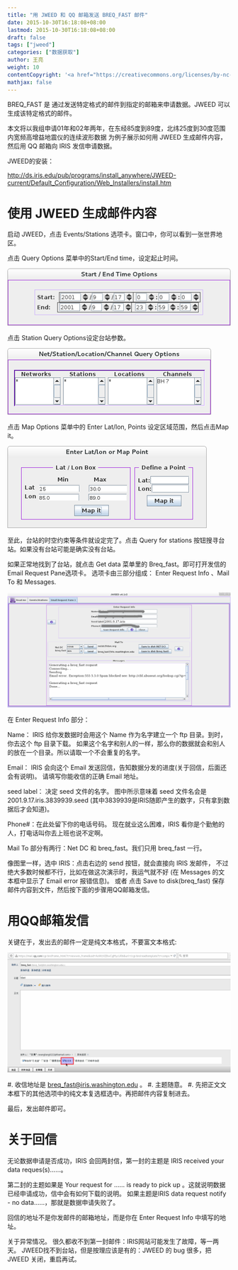 ```yaml
---
title: "用 JWEED 和 QQ 邮箱发送 BREQ_FAST 邮件"
date: 2015-10-30T16:18:08+08:00
lastmod: 2015-10-30T16:18:08+08:00
draft: false
tags: ["jweed"]
categories: ["数据获取"]
author: 王亮
weight: 10
contentCopyright: '<a href="https://creativecommons.org/licenses/by-nc-sa/4.0/deed.zh" rel="noopener" target="_blank">CC 4.0</a>'
mathjax: false
---
```


BREQ_FAST 是 通过发送特定格式的邮件到指定的邮箱来申请数据。JWEED 可以生成该特定格式的邮件。

本文将以我组申请01年和02年两年，在东经85度到89度，北纬25度到30度范围内宽频高增益地震仪的连续波形数据
为例子展示如何用 JWEED 生成邮件内容，然后用 QQ 邮箱向 IRIS 发信申请数据。

JWEED的安装：

<http://ds.iris.edu/pub/programs/install_anywhere/JWEED-current/Default_Configuration/Web_Installers/install.htm>

# 使用 JWEED 生成邮件内容

启动 JWEED，点击 Events/Stations 选项卡。窗口中，你可以看到一张世界地区。

点击 Query Options 菜单中的Start/End time，设定起止时间。

![pic](/media/2015102901.png)

点击 Station Query Options设定台站参数。

![pic](/media/2015102902.png)

点击 Map Options 菜单中的 Enter Lat/lon, Points
设定区域范围，然后点击Map it。

![pic](/media/2015102903.png)

至此，台站的时空约束等条件就设定完了。点击 Query for stations 按钮搜寻台站。如果没有台站可能是确实没有台站。

如果正常地找到了台站，就点击 Get data 菜单里的 Breq_fast。即可打开发信的 Email Request Pane选项卡。
选项卡由三部分组成： Enter Request Info 、Mail To 和 Messages.

![pic](/media/2015102904.png)

在 Enter Request Info 部分：

Name： IRIS 给你发数据时会用这个 Name 作为名字建立一个 ftp 目录。到时，你去这个 ftp 目录下载。
如果这个名字和别人的一样，那么你的数据就会和别人的放在一个目录。所以请取一个不会重复的名字。

Email： IRIS 会向这个 Email 发送回信，告知数据分发的进度(关于回信，后面还会有说明)。
请填写你能收信的正确 Email 地址。

seed label： 决定 seed 文件的名字。
图中所示意味着 seed 文件名会是 2001.9.17.iris.3839939.seed
(其中3839939是IRIS随即产生的数字，只有拿到数据后才会知道)。

Phone#：在此处留下你的电话号码。
现在就业这么困难，IRIS 看你是个勤勉的人，打电话叫你去上班也说不定啊。

Mail To 部分有两行：Net DC 和 breq_fast。我们只用 breq_fast 一行。

像图里一样，选中 IRIS：点击右边的 send 按钮，就会直接向 IRIS 发邮件，
不过绝大多数时候都不行，比如在做这次演示时，我运气就不好
(在 Messages 的文本框中显示了 Email error 报错信息)。
或者
点击 Save to disk(breq_fast) 保存邮件内容到文件，然后按下面的步骤用QQ邮箱发信。

# 用QQ邮箱发信

关键在于，发出去的邮件一定是纯文本格式，不要富文本格式:

![pic](/media/2015102905.png)

#. 收信地址是 breq_fast@iris.washington.edu 。
#. 主题随意。
#. 先把正文文本框下的其他选项中的纯文本复选框选中。再把邮件内容复制进去。

最后，发出邮件即可。

# 关于回信

无论数据申请是否成功，IRIS 会回两封信，第一封的主题是 IRIS received your data reques(s)……。

第二封的主题如果是 Your request for …… is ready to pick up 。这就说明数据已经申请成功，信中会有如何下载的说明。
如果主题是IRIS data request notify - no data……，那就是数据申请失败了。

回信的地址不是你发邮件的邮箱地址，而是你在 Enter Request Info 中填写的地址。

关于异常情况。
很久都收不到第一封邮件：IRIS网站可能发生了故障，等一两天。
JWEED找不到台站，但是按理应该是有的：JWEED 的 bug 很多，把 JWEED 关闭，重启再试。
